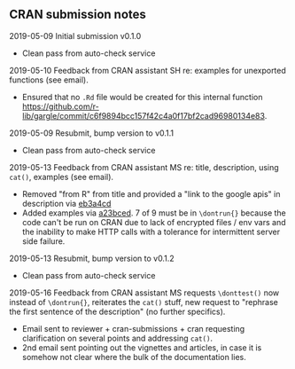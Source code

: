 ## CRAN submission notes

2019-05-09 Initial submission v0.1.0

  * Clean pass from auto-check service

2019-05-10 Feedback from CRAN assistant SH re: examples for unexported functions (see email).

  * Ensured that no `.Rd` file would be created for this internal function <https://github.com/r-lib/gargle/commit/c6f9894bcc157f42c4a0f17bf2cad96980134e83>.

2019-05-09 Resubmit, bump version to v0.1.1

  * Clean pass from auto-check service

2019-05-13 Feedback from CRAN assistant MS re: title, description, using `cat()`, examples (see email).

  * Removed "from R" from title and provided a "link to the google apis" in description via [eb3a4cd](https://github.com/r-lib/gargle/commit/eb3a4cdf87d9f64d4e0f5472fe377f97a9f75538)
  * Added examples via [a23bced](https://github.com/r-lib/gargle/commit/a23bced6e62cb947c49fad061424d50de39e3ff0). 7 of 9 must be in `\dontrun{}` because the code can't be run on CRAN due to lack of encrypted files / env vars and the inability to make HTTP calls with a tolerance for intermittent server side failure.

2019-05-13 Resubmit, bump version to v0.1.2

  * Clean pass from auto-check service

2019-05-16 Feedback from CRAN assistant MS requests `\donttest()` now instead of `\dontrun{}`, reiterates the `cat()` stuff, new request to "rephrase the first sentence of the description" (no further specifics).

  * Email sent to reviewer + cran-submissions + cran requesting clarification on
  several points and addressing `cat()`.
  * 2nd email sent pointing out the vignettes and articles, in case it is
  somehow not clear where the bulk of the documentation lies.

